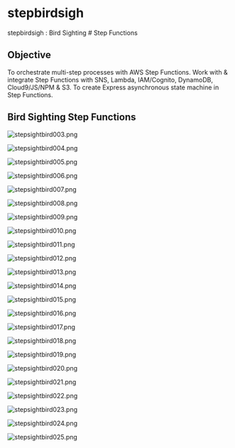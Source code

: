 # stepbirdsigh
stepbirdsigh : Bird Sighting # Step Functions


## Objective
To orchestrate multi-step processes with AWS Step Functions.
Work with & integrate Step Functions with SNS, Lambda, IAM/Cognito, DynamoDB, Cloud9/JS/NPM & S3. 
To create Express asynchronous state machine in Step Functions.


## Bird Sighting Step Functions

![stepsightbird003.png](./media/stepsightbird003.png)

![stepsightbird004.png](./media/stepsightbird004.png)

![stepsightbird005.png](./media/stepsightbird005.png)

![stepsightbird006.png](./media/stepsightbird006.png)

![stepsightbird007.png](./media/stepsightbird007.png)

![stepsightbird008.png](./media/stepsightbird008.png)

![stepsightbird009.png](./media/stepsightbird009.png)

![stepsightbird010.png](./media/stepsightbird010.png)

![stepsightbird011.png](./media/stepsightbird011.png)

![stepsightbird012.png](./media/stepsightbird012.png)

![stepsightbird013.png](./media/stepsightbird013.png)

![stepsightbird014.png](./media/stepsightbird014.png)

![stepsightbird015.png](./media/stepsightbird015.png)

![stepsightbird016.png](./media/stepsightbird016.png)

![stepsightbird017.png](./media/stepsightbird017.png)

![stepsightbird018.png](./media/stepsightbird018.png)

![stepsightbird019.png](./media/stepsightbird019.png)

![stepsightbird020.png](./media/stepsightbird020.png)

![stepsightbird021.png](./media/stepsightbird021.png)

![stepsightbird022.png](./media/stepsightbird022.png)

![stepsightbird023.png](./media/stepsightbird023.png)

![stepsightbird024.png](./media/stepsightbird024.png)

![stepsightbird025.png](./media/stepsightbird025.png)

